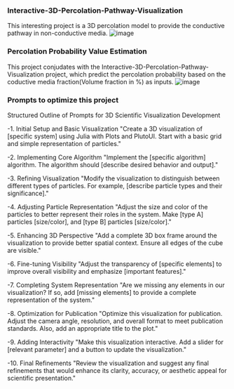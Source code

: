 ### Interactive-3D-Percolation-Pathway-Visualization ###
This interesting project is a 3D percolation model to provide the conductive pathway in non-conductive media.
![image](https://github.com/user-attachments/assets/f8f125ed-72b7-4b97-be57-32a58eb01b56)


### Percolation Probability Value Estimation ###
This project conjudates with the Interactive-3D-Percolation-Pathway-Visualization project, which predict the percolation probability based on the coductive media fraction(Volume fraction in %) as inputs.
![image](https://github.com/user-attachments/assets/30f9f4e8-9ae4-461b-bc5b-b5314b0656b9)


### Prompts to optimize this project ###
Structured Outline of Prompts for 3D Scientific Visualization Development

-1. Initial Setup and Basic Visualization
"Create a 3D visualization of [specific system] using Julia with Plots and PlutoUI. Start with a basic grid and simple representation of particles."

-2. Implementing Core Algorithm
"Implement the [specific algorithm] algorithm. The algorithm should [describe desired behavior and output]."

-3. Refining Visualization
"Modify the visualization to distinguish between different types of particles. For example, [describe particle types and their significance]."

-4. Adjusting Particle Representation
"Adjust the size and color of the particles to better represent their roles in the system. Make [type A] particles [size/color], and [type B] particles [size/color]."

-5. Enhancing 3D Perspective
"Add a complete 3D box frame around the visualization to provide better spatial context. Ensure all edges of the cube are visible."

-6. Fine-tuning Visibility
"Adjust the transparency of [specific elements] to improve overall visibility and emphasize [important features]."

-7. Completing System Representation
"Are we missing any elements in our visualization? If so, add [missing elements] to provide a complete representation of the system."

-8. Optimization for Publication
"Optimize this visualization for publication. Adjust the camera angle, resolution, and overall format to meet publication standards. Also, add an appropriate title to the plot."

-9. Adding Interactivity
"Make this visualization interactive. Add a slider for [relevant parameter] and a button to update the visualization."

-10. Final Refinements
"Review the visualization and suggest any final refinements that would enhance its clarity, accuracy, or aesthetic appeal for scientific presentation."
